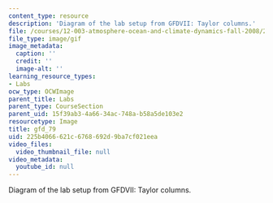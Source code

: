 ```yaml
---
content_type: resource
description: 'Diagram of the lab setup from GFDVII: Taylor columns.'
file: /courses/12-003-atmosphere-ocean-and-climate-dynamics-fall-2008/225b4066621c6768692d9ba7cf021eea_gfd_79.gif
file_type: image/gif
image_metadata:
  caption: ''
  credit: ''
  image-alt: ''
learning_resource_types:
- Labs
ocw_type: OCWImage
parent_title: Labs
parent_type: CourseSection
parent_uid: 15f39ab3-4a66-34ac-748a-b58a5de103e2
resourcetype: Image
title: gfd_79
uid: 225b4066-621c-6768-692d-9ba7cf021eea
video_files:
  video_thumbnail_file: null
video_metadata:
  youtube_id: null
---
```

Diagram of the lab setup from GFDVII: Taylor columns.

